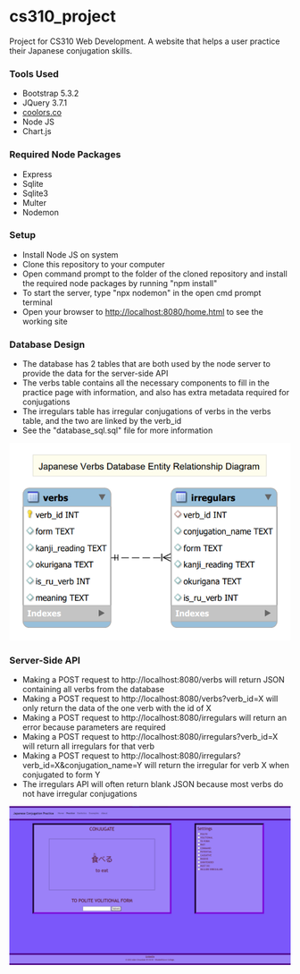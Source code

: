 # cs310_project

Project for CS310 Web Development. A website that helps a user practice their Japanese conjugation skills.

### Tools Used

* Bootstrap 5.3.2
* JQuery 3.7.1
* [coolors.co](https://coolors.co/)
* Node JS
* Chart.js

### Required Node Packages

* Express
* Sqlite
* Sqlite3
* Multer
* Nodemon

### Setup

* Install Node JS on system
* Clone this repository to your computer
* Open command prompt to the folder of the cloned repository and install the required node packages by running "npm install"
* To start the server, type "npx nodemon" in the open cmd prompt terminal
* Open your browser to [http://localhost:8080/home.html]([http://localhost:8080/home.html]()) to see the working site

### Database Design

* The database has 2 tables that are both used by the node server to provide the data for the server-side API
* The verbs table contains all the necessary components to fill in the practice page with information, and also has extra metadata required for conjugations
* The irregulars table has irregular conjugations of verbs in the verbs table, and the two are linked by the verb_id
* See the "database_sql.sql" file for more information

![1699669603045](media/DatabaseERD.png "Database Entity Relationship Diagram")

### Server-Side API

* Making a POST request to http://localhost:8080/verbs will return JSON containing all verbs from the database
* Making a POST request to http://localhost:8080/verbs?verb_id=X will only return the data of the one verb with the id of X
* Making a POST request to http://localhost:8080/irregulars will return an error because parameters are required
* Making a POST request to http://localhost:8080/irregulars?verb_id=X will return all irregulars for that verb
* Making a POST request to http://localhost:8080/irregulars?verb_id=X&conjugation_name=Y will return the irregular for verb X when conjugated to form Y
* The irregulars API will often return blank JSON because most verbs do not have irregular conjugations

![Website page layout](media/CS310%20Site%20Layout.png "Website page layout")
